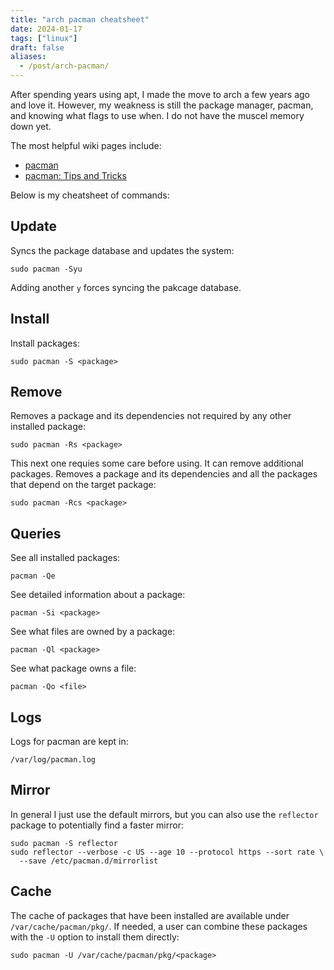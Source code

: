 ```yaml
---
title: "arch pacman cheatsheet"
date: 2024-01-17
tags: ["linux"]
draft: false
aliases:
  - /post/arch-pacman/
---
```


After spending years using apt, I made the move to arch a few years ago and love
it. However, my weakness is still the package manager, pacman, and knowing what
flags to use when. I do not have the muscel memory down yet.

The most helpful wiki pages include:

* [pacman](https://wiki.archlinux.org/title/pacman)
* [pacman: Tips and Tricks](https://wiki.archlinux.org/title/pacman/Tips_and_tricks)

Below is my cheatsheet of commands:

## Update

Syncs the package database and updates the system:

```shell
sudo pacman -Syu
```

Adding another `y` forces syncing the pakcage database.

## Install

Install packages:

```shell
sudo pacman -S <package>
```

## Remove

Removes a package and its dependencies not required by any other installed
package:

```shell
sudo pacman -Rs <package>
```

This next one requies some care before using. It can remove additional
packages. Removes a package and its dependencies and all the packages that
depend on the target package:

```shell
sudo pacman -Rcs <package>
```

## Queries

See all installed packages:

```shell
pacman -Qe
```

See detailed information about a package:

```shell
pacman -Si <package>
```

See what files are owned by a package:

```shell
pacman -Ql <package>
```

See what package owns a file:

```shell
pacman -Qo <file>
```

## Logs

Logs for pacman are kept in:

```shell
/var/log/pacman.log
```

## Mirror

In general I just use the default mirrors, but you can also use the `reflector`
package to potentially find a faster mirror:

```shell
sudo pacman -S reflector
sudo reflector --verbose -c US --age 10 --protocol https --sort rate \
  --save /etc/pacman.d/mirrorlist
```

## Cache

The cache of packages that have been installed are available under
`/var/cache/pacman/pkg/`. If needed, a user can combine these packages with
the `-U` option to install them directly:

```shell
sudo pacman -U /var/cache/pacman/pkg/<package>
```
